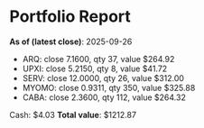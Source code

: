 # Portfolio Report
**As of (latest close)**: 2025-09-26

- ARQ: close 7.1600, qty 37, value $264.92
- UPXI: close 5.2150, qty 8, value $41.72
- SERV: close 12.0000, qty 26, value $312.00
- MYOMO: close 0.9311, qty 350, value $325.88
- CABA: close 2.3600, qty 112, value $264.32

Cash: $4.03
**Total value**: $1212.87